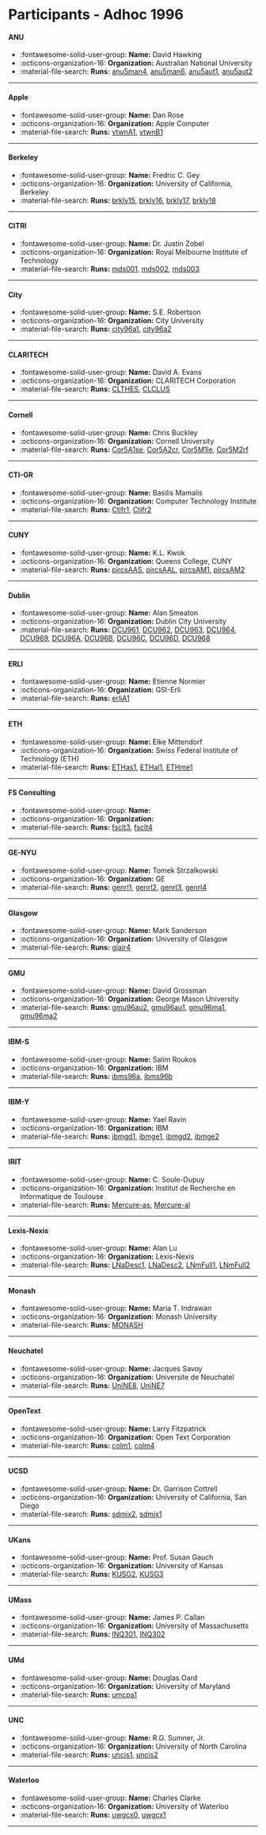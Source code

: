 # Participants - Adhoc 1996 

#### ANU 
 - :fontawesome-solid-user-group: **Name:** David Hawking 
 - :octicons-organization-16: **Organization:** Australian National University 
 - :material-file-search: **Runs:** [anu5man4](./runs.md#anu5man4), [anu5man6](./runs.md#anu5man6), [anu5aut1](./runs.md#anu5aut1), [anu5aut2](./runs.md#anu5aut2) 

---
#### Apple 
 - :fontawesome-solid-user-group: **Name:** Dan Rose 
 - :octicons-organization-16: **Organization:** Apple Computer 
 - :material-file-search: **Runs:** [vtwnA1](./runs.md#vtwna1), [vtwnB1](./runs.md#vtwnb1) 

---
#### Berkeley 
 - :fontawesome-solid-user-group: **Name:** Fredric C. Gey 
 - :octicons-organization-16: **Organization:** University of California, Berkeley 
 - :material-file-search: **Runs:** [brkly15](./runs.md#brkly15), [brkly16](./runs.md#brkly16), [brkly17](./runs.md#brkly17), [brkly18](./runs.md#brkly18) 

---
#### CITRI 
 - :fontawesome-solid-user-group: **Name:** Dr. Justin Zobel 
 - :octicons-organization-16: **Organization:** Royal Melbourne Institute of Technology 
 - :material-file-search: **Runs:** [mds001](./runs.md#mds001), [mds002](./runs.md#mds002), [mds003](./runs.md#mds003) 

---
#### City 
 - :fontawesome-solid-user-group: **Name:** S.E. Robertson 
 - :octicons-organization-16: **Organization:** City University 
 - :material-file-search: **Runs:** [city96a1](./runs.md#city96a1), [city96a2](./runs.md#city96a2) 

---
#### CLARITECH 
 - :fontawesome-solid-user-group: **Name:** David A. Evans 
 - :octicons-organization-16: **Organization:** CLARITECH Corporation 
 - :material-file-search: **Runs:** [CLTHES](./runs.md#clthes), [CLCLUS](./runs.md#clclus) 

---
#### Cornell 
 - :fontawesome-solid-user-group: **Name:** Chris Buckley 
 - :octicons-organization-16: **Organization:** Cornell University 
 - :material-file-search: **Runs:** [Cor5A1se](./runs.md#cor5a1se), [Cor5A2cr](./runs.md#cor5a2cr), [Cor5M1le](./runs.md#cor5m1le), [Cor5M2rf](./runs.md#cor5m2rf) 

---
#### CTI-GR 
 - :fontawesome-solid-user-group: **Name:** Basilis Mamalis 
 - :octicons-organization-16: **Organization:** Computer Technology Institute 
 - :material-file-search: **Runs:** [Ctifr1](./runs.md#ctifr1), [Ctifr2](./runs.md#ctifr2) 

---
#### CUNY 
 - :fontawesome-solid-user-group: **Name:** K.L. Kwok 
 - :octicons-organization-16: **Organization:** Queens College, CUNY 
 - :material-file-search: **Runs:** [pircsAAS](./runs.md#pircsaas), [pircsAAL](./runs.md#pircsaal), [pircsAM1](./runs.md#pircsam1), [pircsAM2](./runs.md#pircsam2) 

---
#### Dublin 
 - :fontawesome-solid-user-group: **Name:** Alan Smeaton 
 - :octicons-organization-16: **Organization:** Dublin City University 
 - :material-file-search: **Runs:** [DCU961](./runs.md#dcu961), [DCU962](./runs.md#dcu962), [DCU963](./runs.md#dcu963), [DCU964](./runs.md#dcu964), [DCU969](./runs.md#dcu969), [DCU96A](./runs.md#dcu96a), [DCU96B](./runs.md#dcu96b), [DCU96C](./runs.md#dcu96c), [DCU96D](./runs.md#dcu96d), [DCU968](./runs.md#dcu968) 

---
#### ERLI 
 - :fontawesome-solid-user-group: **Name:** Etienne Normier 
 - :octicons-organization-16: **Organization:** GSI-Erli 
 - :material-file-search: **Runs:** [erliA1](./runs.md#erlia1) 

---
#### ETH 
 - :fontawesome-solid-user-group: **Name:** Elke Mittendorf 
 - :octicons-organization-16: **Organization:** Swiss Federal Institute of Technology (ETH) 
 - :material-file-search: **Runs:** [ETHas1](./runs.md#ethas1), [ETHal1](./runs.md#ethal1), [ETHme1](./runs.md#ethme1) 

---
#### FS Consulting 
 - :fontawesome-solid-user-group: **Name:**  
 - :octicons-organization-16: **Organization:**  
 - :material-file-search: **Runs:** [fsclt3](./runs.md#fsclt3), [fsclt4](./runs.md#fsclt4) 

---
#### GE-NYU 
 - :fontawesome-solid-user-group: **Name:** Tomek Strzalkowski 
 - :octicons-organization-16: **Organization:** GE 
 - :material-file-search: **Runs:** [genrl1](./runs.md#genrl1), [genrl2](./runs.md#genrl2), [genrl3](./runs.md#genrl3), [genrl4](./runs.md#genrl4) 

---
#### Glasgow 
 - :fontawesome-solid-user-group: **Name:** Mark Sanderson 
 - :octicons-organization-16: **Organization:** University of Glasgow 
 - :material-file-search: **Runs:** [glair4](./runs.md#glair4) 

---
#### GMU 
 - :fontawesome-solid-user-group: **Name:** David Grossman 
 - :octicons-organization-16: **Organization:** George Mason University 
 - :material-file-search: **Runs:** [gmu96au2](./runs.md#gmu96au2), [gmu96au1](./runs.md#gmu96au1), [gmu96ma1](./runs.md#gmu96ma1), [gmu96ma2](./runs.md#gmu96ma2) 

---
#### IBM-S 
 - :fontawesome-solid-user-group: **Name:** Salim Roukos 
 - :octicons-organization-16: **Organization:** IBM 
 - :material-file-search: **Runs:** [ibms96a](./runs.md#ibms96a), [ibms96b](./runs.md#ibms96b) 

---
#### IBM-Y 
 - :fontawesome-solid-user-group: **Name:** Yael Ravin 
 - :octicons-organization-16: **Organization:** IBM 
 - :material-file-search: **Runs:** [ibmgd1](./runs.md#ibmgd1), [ibmge1](./runs.md#ibmge1), [ibmgd2](./runs.md#ibmgd2), [ibmge2](./runs.md#ibmge2) 

---
#### IRIT 
 - :fontawesome-solid-user-group: **Name:** C. Soule-Dupuy 
 - :octicons-organization-16: **Organization:** Institut de Recherche en Informatique de Toulouse 
 - :material-file-search: **Runs:** [Mercure-as](./runs.md#mercure-as), [Mercure-al](./runs.md#mercure-al) 

---
#### Lexis-Nexis 
 - :fontawesome-solid-user-group: **Name:** Alan Lu 
 - :octicons-organization-16: **Organization:** Lexis-Nexis 
 - :material-file-search: **Runs:** [LNaDesc1](./runs.md#lnadesc1), [LNaDesc2](./runs.md#lnadesc2), [LNmFull1](./runs.md#lnmfull1), [LNmFull2](./runs.md#lnmfull2) 

---
#### Monash 
 - :fontawesome-solid-user-group: **Name:** Maria T. Indrawan 
 - :octicons-organization-16: **Organization:** Monash University 
 - :material-file-search: **Runs:** [MONASH](./runs.md#monash) 

---
#### Neuchatel 
 - :fontawesome-solid-user-group: **Name:** Jacques Savoy 
 - :octicons-organization-16: **Organization:** Universite de Neuchatel 
 - :material-file-search: **Runs:** [UniNE8](./runs.md#unine8), [UniNE7](./runs.md#unine7) 

---
#### OpenText 
 - :fontawesome-solid-user-group: **Name:** Larry Fitzpatrick 
 - :octicons-organization-16: **Organization:** Open Text Corporation 
 - :material-file-search: **Runs:** [colm1](./runs.md#colm1), [colm4](./runs.md#colm4) 

---
#### UCSD 
 - :fontawesome-solid-user-group: **Name:** Dr. Garrison Cottrell 
 - :octicons-organization-16: **Organization:** University of California, San Diego 
 - :material-file-search: **Runs:** [sdmix2](./runs.md#sdmix2), [sdmix1](./runs.md#sdmix1) 

---
#### UKans 
 - :fontawesome-solid-user-group: **Name:** Prof. Susan Gauch 
 - :octicons-organization-16: **Organization:** University of Kansas 
 - :material-file-search: **Runs:** [KUSG2](./runs.md#kusg2), [KUSG3](./runs.md#kusg3) 

---
#### UMass 
 - :fontawesome-solid-user-group: **Name:** James P. Callan 
 - :octicons-organization-16: **Organization:** University of Massachusetts 
 - :material-file-search: **Runs:** [INQ301](./runs.md#inq301), [INQ302](./runs.md#inq302) 

---
#### UMd 
 - :fontawesome-solid-user-group: **Name:** Douglas Oard 
 - :octicons-organization-16: **Organization:** University of Maryland 
 - :material-file-search: **Runs:** [umcpa1](./runs.md#umcpa1) 

---
#### UNC 
 - :fontawesome-solid-user-group: **Name:** R.G. Sumner, Jr. 
 - :octicons-organization-16: **Organization:** University of North Carolina 
 - :material-file-search: **Runs:** [uncis1](./runs.md#uncis1), [uncis2](./runs.md#uncis2) 

---
#### Waterloo 
 - :fontawesome-solid-user-group: **Name:** Charles Clarke 
 - :octicons-organization-16: **Organization:** University of Waterloo 
 - :material-file-search: **Runs:** [uwgcx0](./runs.md#uwgcx0), [uwgcx1](./runs.md#uwgcx1) 

---

